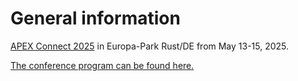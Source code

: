 # General information

[APEX Connect 2025](https://apex.doag.org/en/apex-connect-2025/) in Europa-Park Rust/DE from May 13-15, 2025.

[The conference program can be found here.](https://my.doag.org/events/apex-connect/2025/agenda/#eventDay.all)
